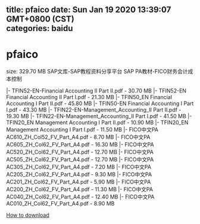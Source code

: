 
title: pfaico
date: Sun Jan 19 2020 13:39:07 GMT+0800 (CST)    
categories: baidu
---

# pfaico
size: 329.70 MB
 SAP文库-SAP教程资料分享平台 SAP PA教材-FICO财务会计成本控制
 
|- TFIN52-EN-Financial Accounting II Part II.pdf - 30.70 MB
|- TFIN52-EN Financial Accounting II Part I.pdf - 21.30 MB
|- TFIN50_EN Financial Accounting I Part II.pdf - 45.80 MB
|- TFIN50-EN Financial Accounting I Part I.pdf - 43.30 MB
|- TFIN22-EN-Management_Accounting_II Part II.pdf - 19.30 MB
|- TFIN22-EN-Management_Accounting_II Part I.pdf - 41.50 MB
|- TFIN20_EN Management Accounting I Part II.pdf - 10.90 MB
|- TFIN20_EN Management Accounting I Part I.pdf - 11.50 MB
|- FICO中文PA AC610_ZH_Col52_FV_Part_A4.pdf - 8.70 MB
|- FICO中文PA AC605_ZH_Col62_FV_Part_A4.pdf - 16.30 MB
|- FICO中文PA AC520_ZH_Col62_FV_Part_A4.pdf - 12.70 MB
|- FICO中文PA AC505_ZH_Col62_FV_Part_A4.pdf - 12.70 MB
|- FICO中文PA AC305_ZH_Col62_FV_Part_A4.pdf - 7.20 MB
|- FICO中文PA AC205_ZH_Col62_FV_Part_A4.pdf - 9.30 MB
|- FICO中文PA AC201_ZH_Col62_FV_Part_A4.pdf - 5.90 MB
|- FICO中文PA AC200_ZH_Col62_FV_Part_A4.pdf - 11.30 MB
|- FICO中文PA AC040_ZH_Col62_FV_Part_A4.pdf - 12.40 MB
|- FICO中文PA AC010_ZH_Col62_FV_Part_A4.pdf - 8.90 MB

[How to download](https://bpcam.bemobtrk.com/go/2ceec3aa-1ca2-46d6-b9ff-aaa5c184517c?jno=2891)